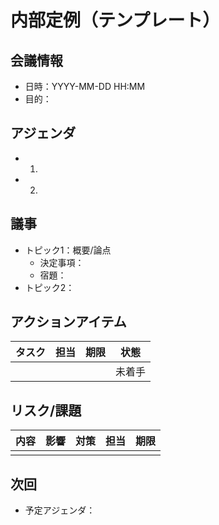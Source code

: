 # 内部定例（テンプレート）

## 会議情報
- 日時：YYYY-MM-DD HH:MM
- 目的：

## アジェンダ
- 1)
- 2)

## 議事
- トピック1：概要/論点
  - 決定事項：
  - 宿題：
- トピック2：

## アクションアイテム
| タスク | 担当 | 期限 | 状態 |
|---|---|---|---|
|  |  |  | 未着手 |

## リスク/課題
| 内容 | 影響 | 対策 | 担当 | 期限 |
|---|---|---|---|---|
|  |  |  |  |  |

## 次回
- 予定アジェンダ：
